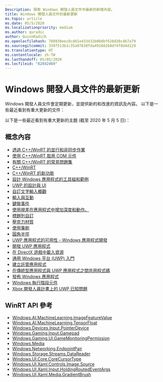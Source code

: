 ```yaml
---
Description: 探索 Windows 開發人員文件中最新的新增內容。
title: Windows 開發人員文件的最新更新
ms.topic: article
ms.date: 05/5/2020
ms.localizationpriority: medium
ms.author: quradic
author: QuinnRadich
ms.openlocfilehash: 788938eec8cdd1e433432b08dbf628d20c4b7a79
ms.sourcegitcommit: 339f513b1c35a97838fda49160268d74f8d4d129
ms.translationtype: HT
ms.contentlocale: zh-TW
ms.lasthandoff: 05/05/2020
ms.locfileid: "82842469"
---
```

# <a name="latest-updates-to-the-windows-developer-docs"></a>Windows 開發人員文件的最新更新

Windows 開發人員文件會定期更新，並提供新的和改進的資訊及內容。 以下是一些最近看到有重大更新的文件：

以下是一些最近看到有重大更新的主題 (截至 2020 年 5 月 5 日)：

## <a name="conceptual-content"></a>概念內容

<ul>
<li><a href="https://docs.microsoft.com/windows/uwp/cpp-and-winrt-apis/concurrency">透過 C++/WinRT 的並行和非同步作業</a></li>
<li><a href="https://docs.microsoft.com/windows/uwp/cpp-and-winrt-apis/consume-com">使用 C++/WinRT 取用 COM 元件</a></li>
<li><a href="https://docs.microsoft.com/windows/uwp/cpp-and-winrt-apis/faq">有關 C++/WinRT 的常見問題集</a></li>
<li><a href="https://docs.microsoft.com/windows/uwp/cpp-and-winrt-apis/index">C++/WinRT</a></li>
<li><a href="https://docs.microsoft.com/windows/uwp/cpp-and-winrt-apis/news">C++/WinRT 的新功能</a></li>
<li><a href="https://docs.microsoft.com/windows/uwp/design/downloads/index">設計 Windows 應用程式的工具組和範例</a></li>
<li><a href="https://docs.microsoft.com/windows/uwp/design/index">UWP 的設計與 UI</a></li>
<li><a href="https://docs.microsoft.com/windows/uwp/design/input/custom-text-input">自訂文字輸入概觀</a></li>
<li><a href="https://docs.microsoft.com/windows/uwp/design/input/index">輸入與互動</a></li>
<li><a href="https://docs.microsoft.com/windows/uwp/design/input/keyboard-events">鍵盤事件</a></li>
<li><a href="https://docs.microsoft.com/windows/uwp/design/motion/parallax">使用視差在應用程式中增加深度和動作。</a></li>
<li><a href="https://docs.microsoft.com/windows/uwp/design/shell/title-bar">標題列自訂</a></li>
<li><a href="https://docs.microsoft.com/windows/uwp/design/style/acrylic">壓克力材質</a></li>
<li><a href="https://docs.microsoft.com/windows/uwp/design/style/brushes">使用筆刷</a></li>
<li><a href="https://docs.microsoft.com/windows/uwp/design/style/rounded-corner">圓角半徑</a></li>
<li><a href="https://docs.microsoft.com/windows/uwp/design/usability/index">UWP 應用程式的可用性 - Windows 應用程式開發</a></li>
<li><a href="https://docs.microsoft.com/windows/uwp/develop/index">開發 UWP 應用程式</a></li>
<li><a href="https://docs.microsoft.com/windows/uwp/gaming/load-a-game-asset">在 DirectX 遊戲中載入資源</a></li>
<li><a href="https://docs.microsoft.com/windows/uwp/get-started/index">通用 Windows 平台 (UWP) 入門</a></li>
<li><a href="https://docs.microsoft.com/windows/uwp/launch-resume/hosted-apps">建立託管應用程式</a></li>
<li><a href="https://docs.microsoft.com/windows/uwp/porting/desktop-to-uwp-migrate">在傳統型應用程式與 UWP 應用程式之間共用程式碼</a></li>
<li><a href="https://docs.microsoft.com/windows/uwp/publish/index">發佈 Windows 應用程式</a></li>
<li><a href="https://docs.microsoft.com/windows/uwp/winrt-components/index">Windows 執行階段元件</a></li>
<li><a href="https://docs.microsoft.com/windows/uwp/xbox-apps/known-issues">Xbox 開發人員計畫上的 UWP 已知問題</a></li>
</ul>

## <a name="winrt-api-reference"></a>WinRT API 參考

<ul>
<li><a href="https://docs.microsoft.com/uwp/api/windows.ai.machinelearning.imagefeaturevalue">Windows.AI.MachineLearning.ImageFeatureValue</a></li>
<li><a href="https://docs.microsoft.com/uwp/api/windows.ai.machinelearning.tensorfloat">Windows.AI.MachineLearning.TensorFloat</a></li>
<li><a href="https://docs.microsoft.com/uwp/api/windows.devices.input.pointerdevice">Windows.Devices.Input.PointerDevice</a></li>
<li><a href="https://docs.microsoft.com/uwp/api/windows.gaming.input.gamepad">Windows.Gaming.Input.Gamepad</a></li>
<li><a href="https://docs.microsoft.com/uwp/api/windows.gaming.ui.gamemonitoringpermission">Windows.Gaming.UI.GameMonitoringPermission</a></li>
<li><a href="https://docs.microsoft.com/uwp/api/windows.media.windows.media">Windows.Media</a></li>
<li><a href="https://docs.microsoft.com/uwp/api/windows.networking.endpointpair">Windows.Networking.EndpointPair</a></li>
<li><a href="https://docs.microsoft.com/uwp/api/windows.storage.streams.datareader">Windows.Storage.Streams.DataReader</a></li>
<li><a href="https://docs.microsoft.com/uwp/api/windows.ui.core.corecursortype">Windows.UI.Core.CoreCursorType</a></li>
<li><a href="https://docs.microsoft.com/uwp/api/windows.ui.xaml.controls.image.source">Windows.UI.Xaml.Controls.Image.Source</a></li>
<li><a href="https://docs.microsoft.com/uwp/api/windows.ui.xaml.input.holdingroutedeventargs">Windows.UI.Xaml.Input.HoldingRoutedEventArgs</a></li>
<li><a href="https://docs.microsoft.com/uwp/api/windows.ui.xaml.media.gradientbrush">Windows.UI.Xaml.Media.GradientBrush</a></li>
</ul>
